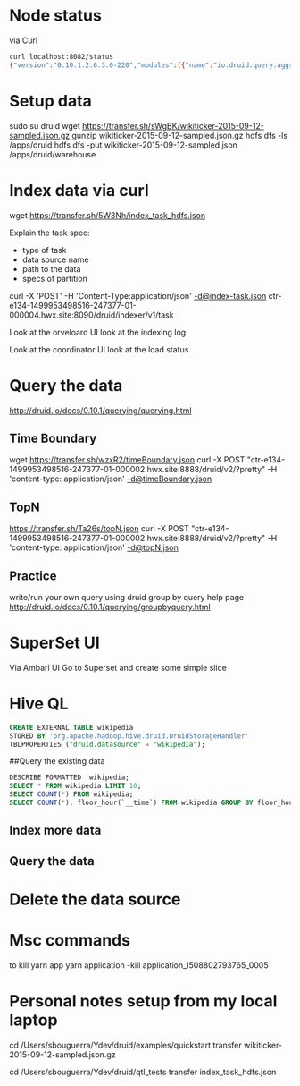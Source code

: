 # Node status
via Curl
```sh
curl localhost:8082/status
{"version":"0.10.1.2.6.3.0-220","modules":[{"name":"io.druid.query.aggregation.datasketches.theta.SketchModule","artifact":"druid-datasketches","version":"0.10.1.2.6.3.0-220"},{"name":"io.druid.query.aggregation.datasketches.theta.oldapi.OldApiSketchModule","artifact":"druid-datasketches","version":"0.10.1.2.6.3.0-220"},{"name":"io.druid.storage.hdfs.HdfsStorageDruidModule","artifact":"druid-hdfs-storage","version":"0.10.1.2.6.3.0-220"},{"name":"io.druid.indexing.kafka.KafkaIndexTaskModule","artifact":"druid-kafka-indexing-service","version":"0.10.1.2.6.3.0-220"},{"name":"io.druid.metadata.storage.mysql.MySQLMetadataStorageModule","artifact":"mysql-metadata-storage","version":"0.10.1.2.6.3.0-220"},{"name":"io.druid.emitter.ambari.metrics.AmbariMetricsEmitterModule","artifact":"ambari-metrics-emitter","version":"0.10.1.2.6.3.0-220"}],"memory":{"maxMemory":2058354688,"totalMemory":2058354688,"freeMemory":1727201736,"usedMemory":331152952}}

```

# Setup data

sudo su druid
wget https://transfer.sh/sWgBK/wikiticker-2015-09-12-sampled.json.gz
gunzip wikiticker-2015-09-12-sampled.json.gz
hdfs dfs -ls /apps/druid
hdfs dfs -put wikiticker-2015-09-12-sampled.json /apps/druid/warehouse

# Index data via curl

wget https://transfer.sh/5W3Nh/index_task_hdfs.json

Explain the task spec:

- type of task
- data source name
- path to the data
- specs of partition


curl -X 'POST' -H 'Content-Type:application/json' -d@index-task.json ctr-e134-1499953498516-247377-01-000004.hwx.site:8090/druid/indexer/v1/task

Look at the orveloard UI look at the indexing log

Look at the coordinator UI look at the load status

# Query the data 
http://druid.io/docs/0.10.1/querying/querying.html

## Time Boundary
wget https://transfer.sh/wzxR2/timeBoundary.json
curl -X POST "ctr-e134-1499953498516-247377-01-000002.hwx.site:8888/druid/v2/?pretty" -H 'content-type: application/json' -d@timeBoundary.json

## TopN
https://transfer.sh/Ta26s/topN.json
curl -X POST "ctr-e134-1499953498516-247377-01-000002.hwx.site:8888/druid/v2/?pretty" -H 'content-type: application/json' -d@topN.json

## Practice 
write/run your own query using druid group by query help page 
http://druid.io/docs/0.10.1/querying/groupbyquery.html

# SuperSet UI
Via Ambari UI Go to Superset and create some simple slice

# Hive QL

```sql
CREATE EXTERNAL TABLE wikipedia
STORED BY 'org.apache.hadoop.hive.druid.DruidStorageHandler'
TBLPROPERTIES ("druid.datasource" = "wikipedia");
```

##Query the existing data

```sql
DESCRIBE FORMATTED  wikipedia;
SELECT * FROM wikipedia LIMIT 10;
SELECT COUNT(*) FROM wikipedia;
SELECT COUNT(*), floor_hour(`__time`) FROM wikipedia GROUP BY floor_hour(`__time`);
```


## Index more data 


## Query the data 



# Delete the data source 


# Msc commands
to kill yarn app
yarn application -kill  application_1508802793765_0005


# Personal notes setup from my local laptop
cd /Users/sbouguerra/Ydev/druid/examples/quickstart
transfer wikiticker-2015-09-12-sampled.json.gz

cd /Users/sbouguerra/Ydev/druid/qtl_tests
transfer index_task_hdfs.json
